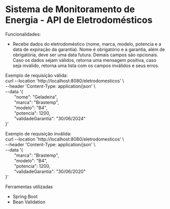 # Sistema de Monitoramento de Energia - API de Eletrodomésticos

Funcionalidades:

* Recebe dados do eletrodoméstico (nome, marca, modelo, potencia e a data de 
expiração da garantia). Nome é obrigatório e a garantia, além de obrigatória,
deve ser uma data futura. Demais campos são opcionais. Caso os dados sejam
válidos, retorna uma mensagem positiva, caso seja inválido, retorna uma lista
com os campos inválidos e seus erros.

Exemplo de requisição válida:  
curl --location 'http://localhost:8080/eletrodomesticos' \  
--header 'Content-Type: application/json' \  
--data '{  
&emsp;&emsp;"nome": "Geladeira",  
&emsp;&emsp;"marca": "Brastemp",  
&emsp;&emsp;"modelo": "B4",  
&emsp;&emsp;"potencia": 1200,  
&emsp;&emsp;"validadeGarantia": "30/06/2024"  
}'

Exemplo de requisição inválida:  
curl --location 'http://localhost:8080/eletrodomesticos' \  
--header 'Content-Type: application/json' \  
--data '{  
&emsp;&emsp;"marca": "Brastemp",  
&emsp;&emsp;"modelo": "B4",  
&emsp;&emsp;"potencia": 1200,  
&emsp;&emsp;"validadeGarantia": "30/06/2020"  
}'

Ferramentas utilizadas

* Spring Boot
* Bean Validation
